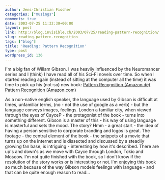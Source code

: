 ```yaml
---
author: Jens-Christian Fischer
categories: ["musings"]
comments: true
date: 2003-07-25 11:32:30+00:00
layout: post
link: http://blog.invisible.ch/2003/07/25/reading-pattern-recognition/
slug: reading-pattern-recognition
tags: ["blog"]
title: 'Reading: Pattern Recognition'
type: post
wordpress_id: 136
---
```


I'm a big fan of Willam Gibson. I was heavily influenced by the Neuromancer series and I (think) I have read all of his Sci-Fi novels over time. 
So when I started reading again (instead of sitting at the computer all the time) it was time to pick up his (not-so) new book:
[Pattern Recognition (Amazon.de)](http://www.amazon.de/exec/obidos/ASIN/0670875619/invisiblech-21)[
Pattern Recognition (Amazon.com)](http://www.amazon.com/exec/obidos/ASIN/0399149864/invisiblech-20)

As a non-native english speaker, the language used by Gibson is difficult at times, unfamiliar terms, (no - not the use of google as a verb) - but the language conveys images, feelings. London a familiar city, when viewed through the eyes of CayceP - the protagonist of the book - turns into something different. Gibson is a master of this - his way of using language is masterful and sets the mood.
The story? Hmm - a great start - the idea of having a person sensitive to corporate branding and logos is great. The footage - the central element of the book - the snippets of a movie that turns up on the internet and is dissected and discussed by a steadily growing fan base, is intriguing - interesting by how it's described. There are up's and down's as we move with Cayce through London, Tokio and Moscow. 
I'm not quite finished with the book, so I don't know if the resolution of the story works or is interesting or not. I'm enjoying this book so much because of the way Gibson models feelings with language - and that can be quite enough reason to read...
